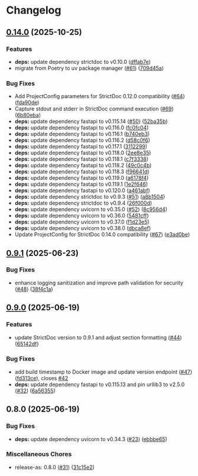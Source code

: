 # Changelog

## [0.14.0](https://github.com/SchweizerischeBundesbahnen/strictdoc-service/compare/v0.9.1...v0.14.0) (2025-10-25)


### Features

* **deps:** update dependency strictdoc to v0.10.0 ([dffab7e](https://github.com/SchweizerischeBundesbahnen/strictdoc-service/commit/dffab7e947285668ba3816a1a01c3f7a0d6afb0e))
* migrate from Poetry to uv package manager ([#61](https://github.com/SchweizerischeBundesbahnen/strictdoc-service/issues/61)) ([709d45a](https://github.com/SchweizerischeBundesbahnen/strictdoc-service/commit/709d45a568f961588860c15e886576e547c366c4))


### Bug Fixes

* Add ProjectConfig parameters for StrictDoc 0.12.0 compatibility ([#64](https://github.com/SchweizerischeBundesbahnen/strictdoc-service/issues/64)) ([fda90de](https://github.com/SchweizerischeBundesbahnen/strictdoc-service/commit/fda90de896360b5b53e4f567deef05a33cf28a3e))
* Capture stdout and stderr in StrictDoc command execution ([#69](https://github.com/SchweizerischeBundesbahnen/strictdoc-service/issues/69)) ([6b80eba](https://github.com/SchweizerischeBundesbahnen/strictdoc-service/commit/6b80eba374d47ee253e293a9c884fd866b72349e))
* **deps:** update dependency fastapi to v0.115.14 ([#50](https://github.com/SchweizerischeBundesbahnen/strictdoc-service/issues/50)) ([52ba35b](https://github.com/SchweizerischeBundesbahnen/strictdoc-service/commit/52ba35b165b6786bba8aeb2528596a610de40358))
* **deps:** update dependency fastapi to v0.116.0 ([fc0fc04](https://github.com/SchweizerischeBundesbahnen/strictdoc-service/commit/fc0fc042b167d26400baf27d63c3a727e4d552e8))
* **deps:** update dependency fastapi to v0.116.1 ([b740eb3](https://github.com/SchweizerischeBundesbahnen/strictdoc-service/commit/b740eb3ae1756c0102105e62725ee9a58c310089))
* **deps:** update dependency fastapi to v0.116.2 ([d58c0f6](https://github.com/SchweizerischeBundesbahnen/strictdoc-service/commit/d58c0f6fb14120948ddd12c1ad0e4ab6024c5e2c))
* **deps:** update dependency fastapi to v0.117.1 ([3112299](https://github.com/SchweizerischeBundesbahnen/strictdoc-service/commit/3112299b53c91c4c7528182dab799ce6342c3714))
* **deps:** update dependency fastapi to v0.118.0 ([2ee8e35](https://github.com/SchweizerischeBundesbahnen/strictdoc-service/commit/2ee8e358debb91d994875488ed17279f2f6a8b30))
* **deps:** update dependency fastapi to v0.118.1 ([c7f3338](https://github.com/SchweizerischeBundesbahnen/strictdoc-service/commit/c7f3338d9b737dd638fa2ad2c186482be1dc6b68))
* **deps:** update dependency fastapi to v0.118.2 ([49c0c4b](https://github.com/SchweizerischeBundesbahnen/strictdoc-service/commit/49c0c4b4d0a6c594a84f349441dc3c3eff205cb7))
* **deps:** update dependency fastapi to v0.118.3 ([f96641d](https://github.com/SchweizerischeBundesbahnen/strictdoc-service/commit/f96641da8e3c81ce9a2fabacb7f712fdf39389a9))
* **deps:** update dependency fastapi to v0.119.0 ([a6178f4](https://github.com/SchweizerischeBundesbahnen/strictdoc-service/commit/a6178f451badfbce8d0050a78dd43040177d7ad1))
* **deps:** update dependency fastapi to v0.119.1 ([1e2f646](https://github.com/SchweizerischeBundesbahnen/strictdoc-service/commit/1e2f6462d92b2f6d9853f3d269f0b6f7de0d1b95))
* **deps:** update dependency fastapi to v0.120.0 ([a461abf](https://github.com/SchweizerischeBundesbahnen/strictdoc-service/commit/a461abf6293a0728c7c6b56a20c506660604f41a))
* **deps:** update dependency strictdoc to v0.9.3 ([#51](https://github.com/SchweizerischeBundesbahnen/strictdoc-service/issues/51)) ([a8b1504](https://github.com/SchweizerischeBundesbahnen/strictdoc-service/commit/a8b1504209973fed115d40baafdaf6f575bfc69e))
* **deps:** update dependency strictdoc to v0.9.4 ([26f000d](https://github.com/SchweizerischeBundesbahnen/strictdoc-service/commit/26f000de5a367c06fe893cf998bcf2ef4b0198c7))
* **deps:** update dependency uvicorn to v0.35.0 ([#52](https://github.com/SchweizerischeBundesbahnen/strictdoc-service/issues/52)) ([8c956d4](https://github.com/SchweizerischeBundesbahnen/strictdoc-service/commit/8c956d47c20574faeef37cb9601af234dfe7874a))
* **deps:** update dependency uvicorn to v0.36.0 ([5481cff](https://github.com/SchweizerischeBundesbahnen/strictdoc-service/commit/5481cff8b354e6ab8e441bbec0c9da6d8a18c815))
* **deps:** update dependency uvicorn to v0.37.0 ([f1d23e5](https://github.com/SchweizerischeBundesbahnen/strictdoc-service/commit/f1d23e5d0fd02144ad21079e805c1305b6a91607))
* **deps:** update dependency uvicorn to v0.38.0 ([dbca8ef](https://github.com/SchweizerischeBundesbahnen/strictdoc-service/commit/dbca8ef5ece39923c49f648e8486183f1190fed6))
* Update ProjectConfig for StrictDoc 0.14.0 compatibility ([#67](https://github.com/SchweizerischeBundesbahnen/strictdoc-service/issues/67)) ([e3ad0be](https://github.com/SchweizerischeBundesbahnen/strictdoc-service/commit/e3ad0be42d387a52f0de1ff02c7a6bc260a837d6))

## [0.9.1](https://github.com/SchweizerischeBundesbahnen/strictdoc-service/compare/v0.9.0...v0.9.1) (2025-06-23)


### Bug Fixes

* enhance logging sanitization and improve path validation for security ([#48](https://github.com/SchweizerischeBundesbahnen/strictdoc-service/issues/48)) ([38f4c1a](https://github.com/SchweizerischeBundesbahnen/strictdoc-service/commit/38f4c1a7b66744205511115d88cbe8f1e1404efe))

## [0.9.0](https://github.com/SchweizerischeBundesbahnen/strictdoc-service/compare/v0.8.0...v0.9.0) (2025-06-19)


### Features

* update StrictDoc version to 0.9.1 and adjust section formatting ([#44](https://github.com/SchweizerischeBundesbahnen/strictdoc-service/issues/44)) ([65142df](https://github.com/SchweizerischeBundesbahnen/strictdoc-service/commit/65142df68ad9e2beb1c5306db2961cd2e67c51a6))


### Bug Fixes

* add build timestamp to Docker image and update version endpoint ([#47](https://github.com/SchweizerischeBundesbahnen/strictdoc-service/issues/47)) ([fd313ce](https://github.com/SchweizerischeBundesbahnen/strictdoc-service/commit/fd313ce806b50b816ba90c74977de95b4ab81785)), closes [#42](https://github.com/SchweizerischeBundesbahnen/strictdoc-service/issues/42)
* **deps:** update dependency fastapi to v0.115.13 and pin urllib3 to v2.5.0 ([#32](https://github.com/SchweizerischeBundesbahnen/strictdoc-service/issues/32)) ([6a56355](https://github.com/SchweizerischeBundesbahnen/strictdoc-service/commit/6a56355e56e8d1a2831a1b38201a438c7d75a1b5))

## 0.8.0 (2025-06-19)


### Bug Fixes

* **deps:** update dependency uvicorn to v0.34.3 ([#23](https://github.com/SchweizerischeBundesbahnen/strictdoc-service/issues/23)) ([ebbbe65](https://github.com/SchweizerischeBundesbahnen/strictdoc-service/commit/ebbbe6535c4394b40e1211d966a716a1f508e680))


### Miscellaneous Chores

* release-as: 0.8.0 ([#31](https://github.com/SchweizerischeBundesbahnen/strictdoc-service/issues/31)) ([31c15e2](https://github.com/SchweizerischeBundesbahnen/strictdoc-service/commit/31c15e2b1da3f08aa134ae15b1d9e728fbcaaaf2))
